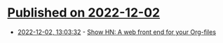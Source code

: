 # [Published on 2022-12-02](index.md)

* [2022-12-02, 13:03:32](https://news.ycombinator.com/item?id=33829934) - [Show HN: A web front end for your Org-files](https://codeberg.org/gopiandcode/emacs-viewer)

